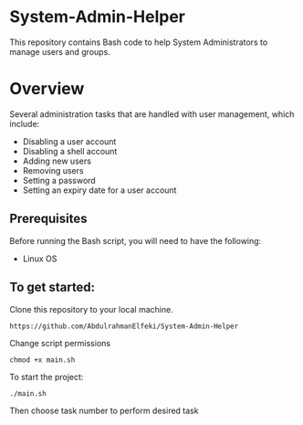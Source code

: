 # System-Admin-Helper
This repository contains Bash code to help System Administrators to manage users and groups.

# Overview
Several administration tasks that are handled with user management, which include:
* Disabling a user account
* Disabling a shell account
* Adding new users
* Removing users
* Setting a password
* Setting an expiry date for a user account
  
## Prerequisites
Before running the Bash script, you will need to have the following:
* Linux OS

## To get started:
Clone this repository to your local machine.
```
https://github.com/AbdulrahmanElfeki/System-Admin-Helper
```
Change script permissions
```
chmod +x main.sh
```
To start the project:
```
./main.sh
``` 
Then choose task number to perform desired task
